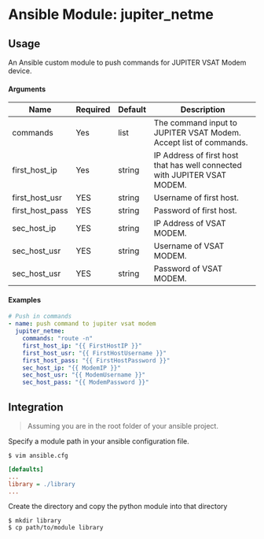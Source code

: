# Ansible Module: jupiter_netme

## Usage

An Ansible custom module to push commands for JUPITER VSAT Modem device.

#### Arguments

| Name             | Required | Default | Description |
|------------------|----------|---------|-------------|
| commands         | Yes      | list    | The command input to JUPITER VSAT Modem. Accept list of commands.  |
| first_host_ip    | Yes      | string  | IP Address of first host that has well connected with JUPITER VSAT MODEM. |
| first_host_usr   | YES      | string  | Username of first host.  |
| first_host_pass  | YES      | string  | Password of first host.  |
| sec_host_ip      | YES      | string  | IP Address of VSAT MODEM.|
| sec_host_usr     | YES      | string  | Username of VSAT MODEM.  |
| sec_host_usr     | YES      | string  | Password of VSAT MODEM.  |

#### Examples

```yml
# Push in commands
- name: push command to jupiter vsat modem
  jupiter_netme:
    commands: "route -n"
    first_host_ip: "{{ FirstHostIP }}"
    first_host_usr: "{{ FirstHostUsername }}"
    first_host_pass: "{{ FirstHostPassword }}"
    sec_host_ip: "{{ ModemIP }}"
    sec_host_usr: "{{ ModemUsername }}"
    sec_host_pass: "{{ ModemPassword }}"
```

## Integration

> Assuming you are in the root folder of your ansible project.

Specify a module path in your ansible configuration file.

```shell
$ vim ansible.cfg
```
```ini
[defaults]
...
library = ./library
...
```

Create the directory and copy the python module into that directory

```shell
$ mkdir library
$ cp path/to/module library
```

